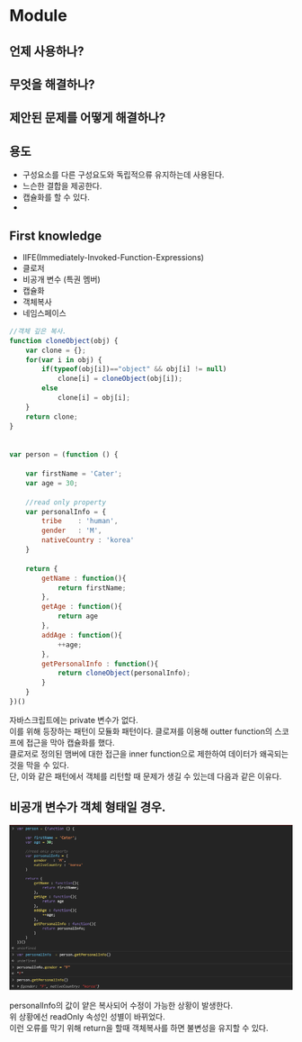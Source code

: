 # Module


## 언제 사용하나?

## 무엇을 해결하나?

## 제안된 문제를 어떻게 해결하나?


## 용도
- 구성요소를 다른 구성요도와 독립적으류 유지하는데 사용된다.
- 느슨한 결합을 제공한다.
- 캡슐화를 할 수 있다.
- 

## First knowledge
- IIFE(Immediately-Invoked-Function-Expressions)
- 클로저
- 비공개 변수 (특권 멤버)
- 캡슐화
- 객체복사
- 네임스페이스




```js
//객체 깊은 복사.
function cloneObject(obj) {
    var clone = {};
    for(var i in obj) {
        if(typeof(obj[i])=="object" && obj[i] != null)
            clone[i] = cloneObject(obj[i]);
        else
            clone[i] = obj[i];
    }
    return clone;
}


var person = (function () {
    
    var firstName = 'Cater';
    var age = 30;

    //read only property
    var personalInfo = {
        tribe    : 'human', 
        gender   : 'M',
        nativeCountry : 'korea'
    }

    return {
        getName : function(){
            return firstName;
        },
        getAge : function(){
            return age
        },
        addAge : function(){
            ++age;
        },
        getPersonalInfo : function(){
            return cloneObject(personalInfo);
        }
    }
})()
```

자바스크립트에는 private 변수가 없다.  
이를 위해 등장하는 패턴이 모듈화 패턴이다.
클로져를 이용해 outter function의 스코프에 접근을 막아 캡슐화를 했다.  
클로저로 정의된 맴버에 대한 접근을 inner function으로 제한하여 데이터가 왜곡되는 것을 막을 수 있다.  
단, 이와 같은 패턴에서 객체를 리턴할 때 문제가 생길 수 있는데 다음과 같은 이유다.
      

## 비공개 변수가 객체 형태일 경우.
![](/resource/img/javascript/desingPattern_module.png)


personalInfo의 값이 얕은 복사되어 수정이 가능한 상황이 발생한다.  
위 상황에선 readOnly 속성인 성별이 바뀌었다.  
이런 오류를 막기 위해 return을 할때 객체복사를 하면 불변성을 유지할 수 있다.
